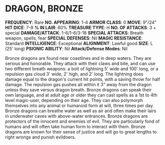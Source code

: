 # DRAGON, BRONZE

**FREQUENCY**: Rare
**NO. APPEARING**: 1-4
**ARMOR CLASS**: 0
**MOVE**: 9"/24"
**HIT DICE**: 7-9
**% IN LAIR**: 60%
**TREASURE TYPE**: H
**NO. OF ATTACKS**: 3 + special
**DAMAGE/ATTACK**: 1-6/1-6/3-18
**SPECIAL ATTACKS**: Breath weapon, spells, fear
**SPECIAL DEFENSES**: Nil
**MAGIC RESISTANCE**: Standard
**INTELLIGENCE**: Exceptional
**ALIGNMENT**: Lawful good
**SIZE**: L (25' long)
**PSIONIC ABILITY**: Nil
**Attack/Defense Modes**: Nil

Bronze dragons are found near coastlines and in deep waters. They are serious and honorable. They attack with their claws and bite, and can use two different breath weapons: a bolt of lightning 5' wide and 100' long, or a repulsion gas cloud 3' wide, 2' high, and 2' long. The lightning does damage equal to the dragon's current hit points, with a saving throw for half damage. The repulsion gas pushes all within it 3" away from the dragon unless they save versus dragon breath. Bronze dragons can speak their own language, and at adult age or older they can cast spells as a 1st to 4th level magic-user, depending on their age. They can also polymorph themselves into any animal or humanoid form at will, three times per day. Bronze dragons can breathe water as well as air and often make their lairs in underwater caves with above-water entrances. Bronze dragons are protectors of the innocent and enemies of evil. They are particularly fond of humans and will often take human form to interact with them. Bronze dragons are known for their sense of justice and will go to great lengths to right wrongs and punish evildoers.
